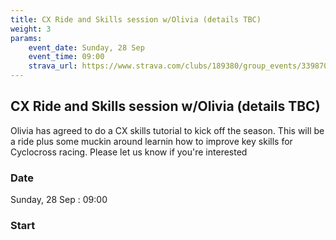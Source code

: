 ```yaml
---
title: CX Ride and Skills session w/Olivia (details TBC)
weight: 3
params:
    event_date: Sunday, 28 Sep
    event_time: 09:00
    strava_url: https://www.strava.com/clubs/189380/group_events/3398703864894297672
---
```


## CX Ride and Skills session w/Olivia (details TBC) 

Olivia has agreed to do a CX skills tutorial to kick off the season. This will be a ride plus some muckin around learnin how to improve key skills for Cyclocross racing. Please let us know if you&#39;re interested

### Date

Sunday, 28 Sep : 09:00

### Start




